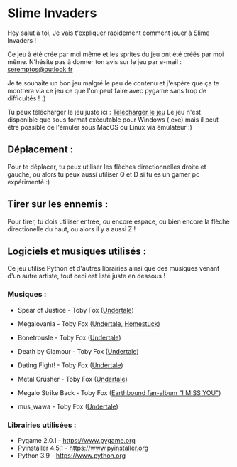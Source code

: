 # Slime Invaders

Hey salut à toi,
Je vais t'expliquer rapidement comment jouer à Slime Invaders !


Ce jeu à été crée par moi même et les sprites du jeu ont été créés par moi même.
N'hésite pas à donner ton avis sur le jeu par e-mail : seremptos@outlook.fr 

Je te souhaite un bon jeu malgré le peu de contenu et j'espère que ça
te montrera via ce jeu ce que l'on peut faire avec pygame sans trop de difficultés ! :)

Tu peux télécharger le jeu juste ici : [Télécharger le jeu](https://github.com/Seremptos/Slime-Invaders/releases/latest/download/Slime.Invaders.exe)
Le jeu n'est disponible que sous format exécutable pour Windows (.exe) mais il peut être possible de l'émuler sous MacOS ou Linux via émulateur :)


## Déplacement :

Pour te déplacer, tu peux utiliser les flèches directionnelles droite et gauche,
ou alors tu peux aussi utiliser Q et D si tu es un gamer pc expérimenté :)

## Tirer sur les ennemis :

Pour tirer, tu dois utiliser entrée, ou encore espace, ou bien encore la flèche directionelle
du haut, ou alors il y a aussi Z !

## Logiciels et musiques utilisés :

Ce jeu utilise Python et d'autres librairies ainsi que des musiques venant d'un autre artiste,
tout ceci est listé juste en dessous !


### Musiques :

* Spear of Justice          -   Toby Fox ([Undertale](https://undertale.com))
  
* Megalovania               -   Toby Fox ([Undertale](https://undertale.com), [Homestuck](https://www.homestuck.com/story/3297))
  
* Bonetrousle               -   Toby Fox ([Undertale](https://undertale.com))
  
* Death by Glamour          -   Toby Fox ([Undertale](https://undertale.com))
  
* Dating Fight!             -   Toby Fox ([Undertale](https://undertale.com))
  
* Metal Crusher             -   Toby Fox ([Undertale](https://undertale.com))
  
* Megalo Strike Back        -   Toby Fox ([Earthbound fan-album "I MISS YOU"](https://sleepytimejesse.bandcamp.com/album/i-miss-you-earthbound-2012))
  
* mus_wawa                  -   Toby Fox ([Undertale](https://undertale.com))
	
  
### Librairies utilisées :

* Pygame 2.0.1              -   https://www.pygame.org
* Pyinstaller 4.5.1         -   https://www.pyinstaller.org
* Python 3.9                -   https://www.python.org
